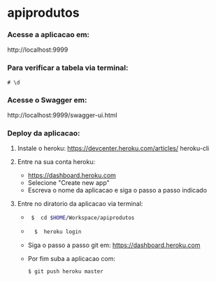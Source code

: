 # apiprodutos

### **Acesse a aplicacao em:** 
http://localhost:9999

### **Para verificar a tabela via terminal:**
```
# \d
```
### **Acesse o Swagger em:** 
http://localhost:9999/swagger-ui.html


### **Deploy da aplicacao:**
1. Instale o heroku: https://devcenter.heroku.com/articles/
heroku-cli 
1. Entre na sua conta heroku:
    - https://dashboard.heroku.com
    - Selecione "Create new app"
    - Escreva o nome da aplicacao e siga o passo a passo indicado

1. Entre no diratorio da aplicacao via terminal:
     - ```bash
        $  cd $HOME/Workspace/apiprodutos
        ```
    - ```bash
        $  heroku login
        ```
    - Siga o passo a passo git em: https://dashboard.heroku.com

    - Por fim suba a aplicacao com:
        ```
        $ git push heroku master
        ```

